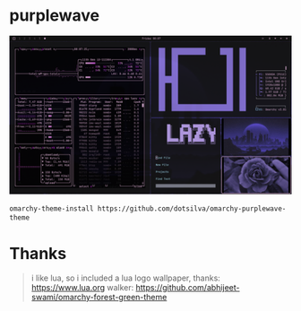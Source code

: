 # purplewave

![Image](https://github.com/dotsilva/omarchy-purplewave-theme/blob/521351efd54ce34cd181ae257dc72b2735b06eac/preview.png)

```
omarchy-theme-install https://github.com/dotsilva/omarchy-purplewave-theme
```

# Thanks

>i like lua, so i included a lua logo wallpaper, thanks: https://www.lua.org
>walker: https://github.com/abhijeet-swami/omarchy-forest-green-theme
